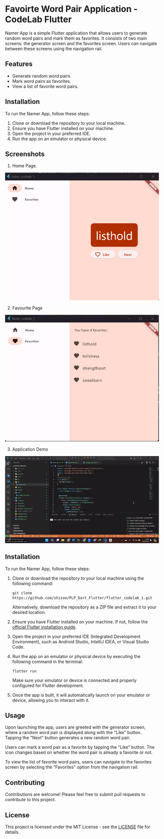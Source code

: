 # Favoirte Word Pair Application - CodeLab Flutter

Namer App is a simple Flutter application that allows users to generate random word pairs and mark them as favorites. It consists of two main screens: the generator screen and the favorites screen. Users can navigate between these screens using the navigation rail.

## Features

- Generate random word pairs.
- Mark word pairs as favorites.
- View a list of favorite word pairs.

## Installation

To run the Namer App, follow these steps:

1. Clone or download the repository to your local machine.
2. Ensure you have Flutter installed on your machine.
3. Open the project in your preferred IDE.
4. Run the app on an emulator or physical device.

## Screenshots

1. Home Page.

![Screenshot 1](https://github.com/shizoe/PLP_Dart_Flutter/blob/main/flutter_codelab_1/home.png)

2. Favourite Page

![Screenshot 2](https://github.com/shizoe/PLP_Dart_Flutter/blob/main/flutter_codelab_1/fav.png)

3. Application Demo

![App Demo](https://github.com/shizoe/PLP_Dart_Flutter/blob/main/flutter_codelab_1/favword.gif)

## Installation

To run the Namer App, follow these steps:

1. Clone or download the repository to your local machine using the following command:

   ```
   git clone https://github.com/shizoe/PLP_Dart_Flutter/flutter_codelab_1.git
   ```

   Alternatively, download the repository as a ZIP file and extract it to your desired location.

2. Ensure you have Flutter installed on your machine. If not, follow the [official Flutter installation guide](https://flutter.dev/docs/get-started/install).

3. Open the project in your preferred IDE (Integrated Development Environment), such as Android Studio, IntelliJ IDEA, or Visual Studio Code.

4. Run the app on an emulator or physical device by executing the following command in the terminal:

   ```
   flutter run
   ```

   Make sure your emulator or device is connected and properly configured for Flutter development.

5. Once the app is built, it will automatically launch on your emulator or device, allowing you to interact with it.

## Usage

Upon launching the app, users are greeted with the generator screen, where a random word pair is displayed along with the "Like" button. Tapping the "Next" button generates a new random word pair.

Users can mark a word pair as a favorite by tapping the "Like" button. The icon changes based on whether the word pair is already a favorite or not.

To view the list of favorite word pairs, users can navigate to the favorites screen by selecting the "Favorites" option from the navigation rail.

## Contributing

Contributions are welcome! Please feel free to submit pull requests to contribute to this project.

## License

This project is licensed under the MIT License - see the [LICENSE](LICENSE) file for details.
